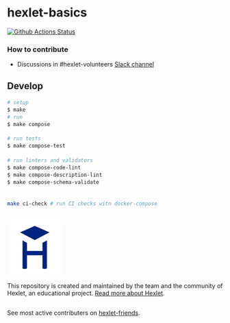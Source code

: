 # hexlet-basics

[![Github Actions Status](../../workflows/Docker/badge.svg)](../../actions)

### How to contribute

* Discussions in #hexlet-volunteers [Slack channel](https://slack.hexlet.io/)

## Develop

```sh
# setup
$ make
# run
$ make compose

# run tests
$ make compose-test

# run linters and validators
$ make compose-code-lint
$ make compose-description-lint
$ make compose-schema-validate


make ci-check # run CI checks witn docker-compose
```

##
[![Hexlet Ltd. logo](https://raw.githubusercontent.com/Hexlet/assets/master/images/hexlet_logo128.png)](https://hexlet.io/pages/about?utm_source=github&utm_medium=link&utm_campaign=exercises-javascript)

This repository is created and maintained by the team and the community of Hexlet, an educational project. [Read more about Hexlet](https://hexlet.io/pages/about?utm_source=github&utm_medium=link&utm_campaign=exercises-javascript).
##

See most active contributers on [hexlet-friends](https://friends.hexlet.io/).
